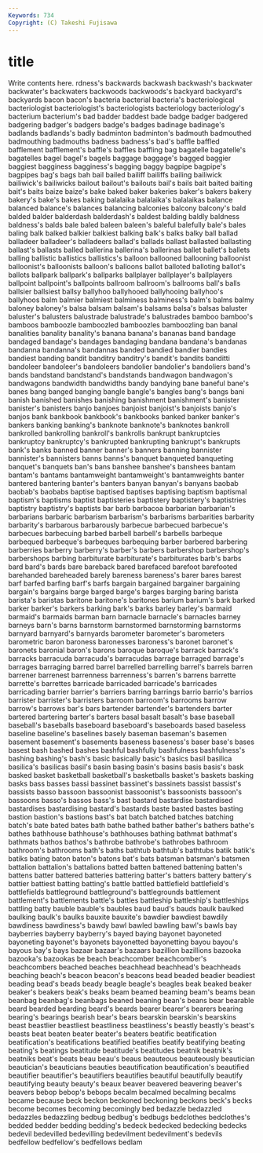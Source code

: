 ```yaml
---
Keywords: 734 
Copyright: (C) Takeshi Fujisawa
---
```


# title

Write contents here.
rdness's backwards backwash backwash's backwater backwater's backwaters backwoods backwoods's
backyard backyard's backyards bacon bacon's bacteria bacterial bacteria's bacteriological bacteriologist
bacteriologist's bacteriologists bacteriology bacteriology's bacterium bacterium's bad badder baddest bade
badge badger badgered badgering badger's badgers badge's badges badinage badinage's
badlands badlands's badly badminton badminton's badmouth badmouthed badmouthing badmouths badness
badness's bad's baffle baffled bafflement bafflement's baffle's baffles baffling bag
bagatelle bagatelle's bagatelles bagel bagel's bagels baggage baggage's bagged baggier
baggiest bagginess bagginess's bagging baggy bagpipe bagpipe's bagpipes bag's bags
bah bail bailed bailiff bailiffs bailing bailiwick bailiwick's bailiwicks bailout
bailout's bailouts bail's bails bait baited baiting bait's baits baize
baize's bake baked baker bakeries baker's bakers bakery bakery's bake's
bakes baking balalaika balalaika's balalaikas balance balanced balance's balances balancing
balconies balcony balcony's bald balded balder balderdash balderdash's baldest balding
baldly baldness baldness's balds bale baled baleen baleen's baleful balefully
bale's bales baling balk balked balkier balkiest balking balk's balks
balky ball ballad balladeer balladeer's balladeers ballad's ballads ballast ballasted
ballasting ballast's ballasts balled ballerina ballerina's ballerinas ballet ballet's ballets
balling ballistic ballistics ballistics's balloon ballooned ballooning balloonist balloonist's balloonists
balloon's balloons ballot balloted balloting ballot's ballots ballpark ballpark's ballparks
ballplayer ballplayer's ballplayers ballpoint ballpoint's ballpoints ballroom ballroom's ballrooms ball's
balls ballsier ballsiest ballsy ballyhoo ballyhooed ballyhooing ballyhoo's ballyhoos balm
balmier balmiest balminess balminess's balm's balms balmy baloney baloney's balsa
balsam balsam's balsams balsa's balsas baluster baluster's balusters balustrade balustrade's
balustrades bamboo bamboo's bamboos bamboozle bamboozled bamboozles bamboozling ban banal
banalities banality banality's banana banana's bananas band bandage bandaged bandage's
bandages bandaging bandana bandana's bandanas bandanna bandanna's bandannas banded bandied
bandier bandies bandiest banding bandit banditry banditry's bandit's bandits banditti
bandoleer bandoleer's bandoleers bandolier bandolier's bandoliers band's bands bandstand bandstand's
bandstands bandwagon bandwagon's bandwagons bandwidth bandwidths bandy bandying bane baneful
bane's banes bang banged banging bangle bangle's bangles bang's bangs
bani banish banished banishes banishing banishment banishment's banister banister's banisters
banjo banjoes banjoist banjoist's banjoists banjo's banjos bank bankbook bankbook's
bankbooks banked banker banker's bankers banking banking's banknote banknote's banknotes
bankroll bankrolled bankrolling bankroll's bankrolls bankrupt bankruptcies bankruptcy bankruptcy's bankrupted
bankrupting bankrupt's bankrupts bank's banks banned banner banner's banners banning
bannister bannister's bannisters banns banns's banquet banqueted banqueting banquet's banquets
ban's bans banshee banshee's banshees bantam bantam's bantams bantamweight bantamweight's
bantamweights banter bantered bantering banter's banters banyan banyan's banyans baobab
baobab's baobabs baptise baptised baptises baptising baptism baptismal baptism's baptisms
baptist baptisteries baptistery baptistery's baptistries baptistry baptistry's baptists bar barb
barbacoa barbarian barbarian's barbarians barbaric barbarism barbarism's barbarisms barbarities barbarity
barbarity's barbarous barbarously barbecue barbecued barbecue's barbecues barbecuing barbed barbell
barbell's barbells barbeque barbequed barbeque's barbeques barbequing barber barbered barbering
barberries barberry barberry's barber's barbers barbershop barbershop's barbershops barbing barbiturate
barbiturate's barbiturates barb's barbs bard bard's bards bare bareback bared
barefaced barefoot barefooted barehanded bareheaded barely bareness bareness's barer bares
barest barf barfed barfing barf's barfs bargain bargained bargainer bargaining
bargain's bargains barge barged barge's barges barging baring barista barista's
baristas baritone baritone's baritones barium barium's bark barked barker barker's
barkers barking bark's barks barley barley's barmaid barmaid's barmaids barman
barn barnacle barnacle's barnacles barney barneys barn's barns barnstorm barnstormed
barnstorming barnstorms barnyard barnyard's barnyards barometer barometer's barometers barometric baron
baroness baronesses baroness's baronet baronet's baronets baronial baron's barons baroque
baroque's barrack barrack's barracks barracuda barracuda's barracudas barrage barraged barrage's
barrages barraging barred barrel barrelled barrelling barrel's barrels barren barrener
barrenest barrenness barrenness's barren's barrens barrette barrette's barrettes barricade barricaded
barricade's barricades barricading barrier barrier's barriers barring barrings barrio barrio's
barrios barrister barrister's barristers barroom barroom's barrooms barrow barrow's barrows
bar's bars bartender bartender's bartenders barter bartered bartering barter's barters
basal basalt basalt's base baseball baseball's baseballs baseboard baseboard's baseboards
based baseless baseline baseline's baselines basely baseman baseman's basemen basement
basement's basements baseness baseness's baser base's bases basest bash bashed
bashes bashful bashfully bashfulness bashfulness's bashing bashing's bash's basic basically
basic's basics basil basilica basilica's basilicas basil's basin basing basin's
basins basis basis's bask basked basket basketball basketball's basketballs basket's
baskets basking basks bass basses bassi bassinet bassinet's bassinets bassist
bassist's bassists basso bassoon bassoonist bassoonist's bassoonists bassoon's bassoons basso's
bassos bass's bast bastard bastardise bastardised bastardises bastardising bastard's bastards
baste basted bastes basting bastion bastion's bastions bast's bat batch
batched batches batching batch's bate bated bates bath bathe bathed
bather bather's bathers bathe's bathes bathhouse bathhouse's bathhouses bathing bathmat
bathmat's bathmats bathos bathos's bathrobe bathrobe's bathrobes bathroom bathroom's bathrooms
bath's baths bathtub bathtub's bathtubs batik batik's batiks bating baton
baton's batons bat's bats batsman batsman's batsmen battalion battalion's battalions
batted batten battened battening batten's battens batter battered batteries battering
batter's batters battery battery's battier battiest batting batting's battle battled
battlefield battlefield's battlefields battleground battleground's battlegrounds battlement battlement's battlements battle's
battles battleship battleship's battleships battling batty bauble bauble's baubles baud
baud's bauds baulk baulked baulking baulk's baulks bauxite bauxite's bawdier
bawdiest bawdily bawdiness bawdiness's bawdy bawl bawled bawling bawl's bawls
bay bayberries bayberry bayberry's bayed baying bayonet bayoneted bayoneting bayonet's
bayonets bayonetted bayonetting bayou bayou's bayous bay's bays bazaar bazaar's
bazaars bazillion bazillions bazooka bazooka's bazookas be beach beachcomber beachcomber's
beachcombers beached beaches beachhead beachhead's beachheads beaching beach's beacon beacon's
beacons bead beaded beadier beadiest beading bead's beads beady beagle
beagle's beagles beak beaked beaker beaker's beakers beak's beaks beam
beamed beaming beam's beams bean beanbag beanbag's beanbags beaned beaning
bean's beans bear bearable beard bearded bearding beard's beards bearer
bearer's bearers bearing bearing's bearings bearish bear's bears bearskin bearskin's
bearskins beast beastlier beastliest beastliness beastliness's beastly beastly's beast's beasts
beat beaten beater beater's beaters beatific beatification beatification's beatifications beatified
beatifies beatify beatifying beating beating's beatings beatitude beatitude's beatitudes beatnik
beatnik's beatniks beat's beats beau beau's beaus beauteous beauteously beautician
beautician's beauticians beauties beautification beautification's beautified beautifier beautifier's beautifiers beautifies
beautiful beautifully beautify beautifying beauty beauty's beaux beaver beavered beavering
beaver's beavers bebop bebop's bebops becalm becalmed becalming becalms became
because beck beckon beckoned beckoning beckons beck's becks become becomes
becoming becomingly bed bedazzle bedazzled bedazzles bedazzling bedbug bedbug's bedbugs
bedclothes bedclothes's bedded bedder bedding bedding's bedeck bedecked bedecking bedecks
bedevil bedevilled bedevilling bedevilment bedevilment's bedevils bedfellow bedfellow's bedfellows bedlam
